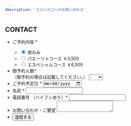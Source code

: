```yaml
---
description: 'エルバルコへのお問い合わせ'
---
```


<div class="mv__contact mv__content">
  <h2 class="mv__content--heading">CONTACT</h2>
</div>

<div id = "formWrapper">
  <div class="form__area">
    <form action="https://docs.google.com/forms/u/1/d/e/1FAIpQLSf2cqqIeZdyxTlekW_DC4-z6DsoW6olILqewxiGylNtmpYPqg/formResponse" id = "form" name = "myform" class = "form" target = "dummyIframe">
      <ul>
        <li class="form--list">
          <label for="name" class="form--label">ご予約内容 *</label>
          <div class="sex_area">
            <div class="sex_radio">
              <ul>
                <li>
                <input type="radio" name="entry.153226148" id="select3" value="席のみ" class="form--input form--radio--content" checked = "checked">
                <label for="select3" class="sex_radio_select3 form--label form--select">席のみ</label>
                </li>
                <li>
                <input type="radio" name="entry.153226148" id="select1" value="パエーリャコース" class="form--input form--radio--content">
                <label for="select1" class="sex_radio_select1 form--label form--select">パエーリャコース ￥3,500</label>
                </li>
                <li >
                <input type="radio" name="entry.153226148" id="select2" value="エスペシャルコース" class="form--input form--radio--content">
                <label for="select2" class="sex_radio_select2 form--label form--select">エスペシャルコース ￥6,500</label>
                </li>
              </ul>
            </div>
          </div>
        </li>
        <li class="form--list">
          <label for="" class="form--label">御予約人数*<br class="sp_only">（御予約の場合は記載してください。）</label>
          <select name="entry.1350566039" class="select">
            <option value="">-</option>
            <option value="1人">1</option>
            <option value="2人">2</option>
            <option value="3人">3</option>
            <option value="4人">4~6</option>
            <option value="5人">7~9</option>
            <option value="6人">10~</option>
          </select>
        </li>
        <li class="form--list">
          <label for="day" class="form--label">ご予約予定日 *</label>
          <input type="date" id="day" name="entry.998286514" class="form--input" required>
        </li>
        <li class="form--list">
          <label for="name" class="form--label">名前 *</label>
          <input type="text" id="name" name="entry.88240847" class="form--input" required>
        </li>
        <li class="form--list">
          <label for="tel" class="form--label">電話番号 （ハイフンあり）*</label>
          <input type="tel" id="tel" name="entry.379781615" class="form--input" pattern = "\d{2,4}-\d{2,4}-\d{3,4}" required>
        </li>
        <li class="form--list">
          <label for="message" class="form--label">お問い合わせ・ご要望</label>
          <textarea id="message" name="entry.596342401" class="form--textarea"></textarea>
        </li>
        <li class="form--list">
          <input type="button" class ="form--button" value="送信する" onclick = "doPost();">
          <input type="submit" value="不可視ボタン"  style="display:none" name=submitBtn>
        </li>
      </ul>
    </form>
  <iframe name= "dummyIframe" style = "display:none;"></iframe>
  </div>
</div>

<div id="thxMessage" style="display:none;">
  <div class ="ThxMessage">
    お問い合わせありがとうございました。
  </div>
  <a class = "TopLink" href="https://elbarco.jp/">トップページへ戻る</a>
</div>
